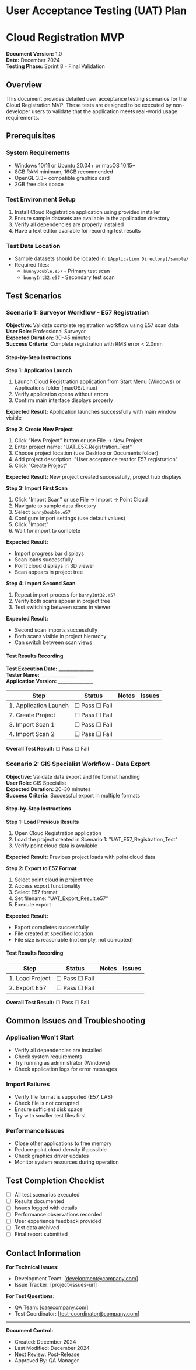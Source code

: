 # User Acceptance Testing (UAT) Plan
# Cloud Registration MVP

**Document Version:** 1.0  
**Date:** December 2024  
**Testing Phase:** Sprint 8 - Final Validation  

## Overview

This document provides detailed user acceptance testing scenarios for the Cloud Registration MVP. These tests are designed to be executed by non-developer users to validate that the application meets real-world usage requirements.

## Prerequisites

### System Requirements
- Windows 10/11 or Ubuntu 20.04+ or macOS 10.15+
- 8GB RAM minimum, 16GB recommended
- OpenGL 3.3+ compatible graphics card
- 2GB free disk space

### Test Environment Setup
1. Install Cloud Registration application using provided installer
2. Ensure sample datasets are available in the application directory
3. Verify all dependencies are properly installed
4. Have a text editor available for recording test results

### Test Data Location
- Sample datasets should be located in: `[Application Directory]/sample/`
- Required files:
  - `bunnyDouble.e57` - Primary test scan
  - `bunnyInt32.e57` - Secondary test scan

## Test Scenarios

### Scenario 1: Surveyor Workflow - E57 Registration

**Objective:** Validate complete registration workflow using E57 scan data  
**User Role:** Professional Surveyor  
**Expected Duration:** 30-45 minutes  
**Success Criteria:** Complete registration with RMS error < 2.0mm  

#### Step-by-Step Instructions

**Step 1: Application Launch**
1. Launch Cloud Registration application from Start Menu (Windows) or Applications folder (macOS/Linux)
2. Verify application opens without errors
3. Confirm main interface displays properly

**Expected Result:** Application launches successfully with main window visible

**Step 2: Create New Project**
1. Click "New Project" button or use File → New Project
2. Enter project name: "UAT_E57_Registration_Test"
3. Choose project location (use Desktop or Documents folder)
4. Add project description: "User acceptance test for E57 registration"
5. Click "Create Project"

**Expected Result:** New project created successfully, project hub displays

**Step 3: Import First Scan**
1. Click "Import Scan" or use File → Import → Point Cloud
2. Navigate to sample data directory
3. Select `bunnyDouble.e57`
4. Configure import settings (use default values)
5. Click "Import"
6. Wait for import to complete

**Expected Result:** 
- Import progress bar displays
- Scan loads successfully
- Point cloud displays in 3D viewer
- Scan appears in project tree

**Step 4: Import Second Scan**
1. Repeat import process for `bunnyInt32.e57`
2. Verify both scans appear in project tree
3. Test switching between scans in viewer

**Expected Result:** 
- Second scan imports successfully
- Both scans visible in project hierarchy
- Can switch between scan views

#### Test Results Recording

**Test Execution Date:** _______________  
**Tester Name:** _______________  
**Application Version:** _______________  

| Step | Status | Notes | Issues |
|------|--------|-------|--------|
| 1. Application Launch | ☐ Pass ☐ Fail | | |
| 2. Create Project | ☐ Pass ☐ Fail | | |
| 3. Import Scan 1 | ☐ Pass ☐ Fail | | |
| 4. Import Scan 2 | ☐ Pass ☐ Fail | | |

**Overall Test Result:** ☐ Pass ☐ Fail

### Scenario 2: GIS Specialist Workflow - Data Export

**Objective:** Validate data export and file format handling  
**User Role:** GIS Specialist  
**Expected Duration:** 20-30 minutes  
**Success Criteria:** Successful export in multiple formats  

#### Step-by-Step Instructions

**Step 1: Load Previous Results**
1. Open Cloud Registration application
2. Load the project created in Scenario 1: "UAT_E57_Registration_Test"
3. Verify point cloud data is available

**Expected Result:** Previous project loads with point cloud data

**Step 2: Export to E57 Format**
1. Select point cloud in project tree
2. Access export functionality
3. Select E57 format
4. Set filename: "UAT_Export_Result.e57"
5. Execute export

**Expected Result:**
- Export completes successfully
- File created at specified location
- File size is reasonable (not empty, not corrupted)

#### Test Results Recording

| Step | Status | Notes | Issues |
|------|--------|-------|--------|
| 1. Load Project | ☐ Pass ☐ Fail | | |
| 2. Export E57 | ☐ Pass ☐ Fail | | |

**Overall Test Result:** ☐ Pass ☐ Fail

## Common Issues and Troubleshooting

### Application Won't Start
- Verify all dependencies are installed
- Check system requirements
- Try running as administrator (Windows)
- Check application logs for error messages

### Import Failures
- Verify file format is supported (E57, LAS)
- Check file is not corrupted
- Ensure sufficient disk space
- Try with smaller test files first

### Performance Issues
- Close other applications to free memory
- Reduce point cloud density if possible
- Check graphics driver updates
- Monitor system resources during operation

## Test Completion Checklist

- ☐ All test scenarios executed
- ☐ Results documented
- ☐ Issues logged with details
- ☐ Performance observations recorded
- ☐ User experience feedback provided
- ☐ Test data archived
- ☐ Final report submitted

## Contact Information

**For Technical Issues:**
- Development Team: [development@company.com]
- Issue Tracker: [project-issues-url]

**For Test Questions:**
- QA Team: [qa@company.com]
- Test Coordinator: [test-coordinator@company.com]

---

**Document Control:**
- Created: December 2024
- Last Modified: December 2024
- Next Review: Post-Release
- Approved By: QA Manager
